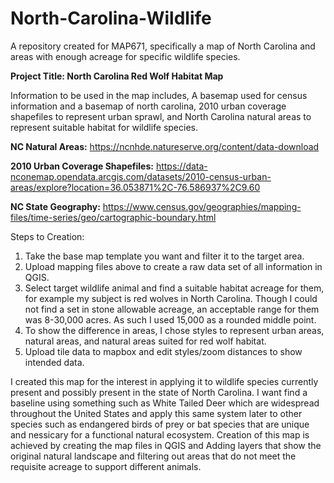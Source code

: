 # North-Carolina-Wildlife
A repository created for MAP671, specifically a map of North Carolina and areas with enough acreage for specific wildlife species.

**Project Title: North Carolina Red Wolf Habitat Map**

Information to be used in the map includes, A basemap used for census information and a basemap of north carolina, 2010 urban coverage shapefiles to represent urban sprawl, and North Carolina natural areas to represent suitable habitat for wildlife species.

**NC Natural Areas:** https://ncnhde.natureserve.org/content/data-download

**2010 Urban Coverage Shapefiles:** https://data-nconemap.opendata.arcgis.com/datasets/2010-census-urban-areas/explore?location=36.053871%2C-76.586937%2C9.60

**NC State Geography:** https://www.census.gov/geographies/mapping-files/time-series/geo/cartographic-boundary.html

Steps to Creation:
1) Take the base map template you want and filter it to the target area.
2) Upload mapping files above to create a raw data set of all information in QGIS.
3) Select target wildlife animal and find a suitable habitat acreage for them, for example my subject is red wolves in North Carolina.  Though I could not find a set in stone allowable acreage, an acceptable range for them was 8-30,000 acres.  As such I used 15,000 as a rounded middle point.
4) To show the difference in areas, I chose styles to represent urban areas, natural areas, and natural areas suited for red wolf habitat.
5) Upload tile data to mapbox and edit styles/zoom distances to show intended data.


I created this map for the interest in applying it to wildlife species currently present and possibly present in the state of North Carolina. I want find a baseline using something such as White Tailed Deer which are widespread throughout the United States and apply this same system later to other species such as endangered birds of prey or bat species that are unique and nessicary for a functional natural ecosystem. Creation of this map is achieved by creating the map files in QGIS and Adding layers that show the original natural landscape and filtering out areas that do not meet the requisite acreage to support different animals.
